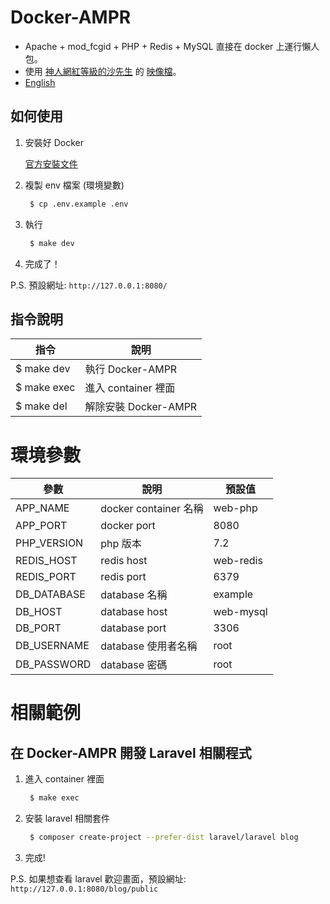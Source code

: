 # Docker-AMPR
- Apache + mod_fcgid + PHP + Redis + MySQL 直接在 docker 上運行懶人包。
- 使用 [神人網紅等級的沙先生](https://shazi.info/) 的 [映像檔](https://github.com/shazi7804/docker-apache2-fcgid-worker-php7)。
- [English](https://github.com/andykuen/Docker-AMPR/blob/master/README_EN.md)

## 如何使用

1. 安裝好 Docker
    
    [官方安裝文件](https://docs.docker.com/install/)

2. 複製 env 檔案 (環境變數)
    ```bash
     $ cp .env.example .env
    ```

3. 執行
    ```bash
     $ make dev
    ```

4. 完成了！

P.S. 預設網址: `http://127.0.0.1:8080/`

## 指令說明

| 指令         | 說明                    |
| ------------ | ---------------------- |
| $ make dev   | 執行 Docker-AMPR        |
| $ make exec  | 進入 container 裡面      |
| $ make del   | 解除安裝 Docker-AMPR     |

# 環境參數
| 參數         | 說明                   | 預設值    |
| ----------- | ---------------------- | -------- |
| APP_NAME    | docker container 名稱   | web-php  |
| APP_PORT    | docker port            | 8080     |
| PHP_VERSION | php 版本                | 7.2      |
| REDIS_HOST  | redis host             | web-redis |
| REDIS_PORT  | redis port             | 6379     |
| DB_DATABASE | database 名稱           | example  |
| DB_HOST     | database host          | web-mysql |
| DB_PORT     | database port          | 3306      |
| DB_USERNAME | database 使用者名稱      | root      |
| DB_PASSWORD | database 密碼           | root      |

# 相關範例
## 在 Docker-AMPR 開發 Laravel 相關程式

1. 進入 container 裡面
    ```bash
     $ make exec
    ```

2. 安裝 laravel 相關套件
    ```bash
     $ composer create-project --prefer-dist laravel/laravel blog
    ```

3. 完成!

P.S. 如果想查看 laravel 歡迎畫面，預設網址: `http://127.0.0.1:8080/blog/public`